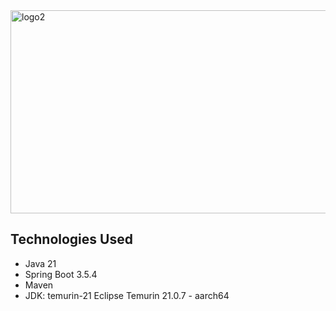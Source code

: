 <img width="1024" height="325" alt="logo2" src="https://github.com/user-attachments/assets/04896e84-ecaf-4020-aa78-6160f923574a" />

## Technologies Used

- Java 21
- Spring Boot 3.5.4
- Maven
- JDK: temurin-21 Eclipse Temurin 21.0.7 - aarch64